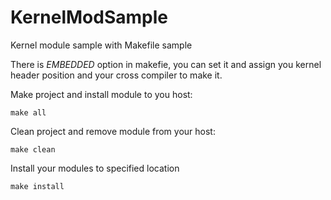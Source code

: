 KernelModSample
===============

Kernel module sample with Makefile sample

There is *EMBEDDED* option in makefie, you can set it and assign you
kernel header position and your cross compiler to make it.

Make project and install module to you host:

```
make all
```

Clean project and remove module from your host:

```
make clean
```

Install your modules to specified location

```
make install
```
